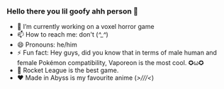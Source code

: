 ### Hello there you lil goofy ahh person 🐰

- 🔭 I’m currently working on a voxel horror game
- 📫 How to reach me: don't (*^_^*)
- 😄 Pronouns: he/him
- ⚡ Fun fact: Hey guys, did you know that in terms of male human and female Pokémon compatibility, Vaporeon is the most cool. ✪ω✪
- 🚗 Rocket League is the best game.
- ❤ Made in Abyss is my favourite anime (*>///<*)
